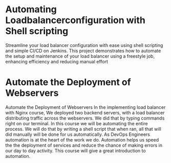 # Automating Loadbalancerconfiguration with Shell scripting

Streamline your load balancer configuration with ease using shell scripting and simple CI/CD on Jenkins. This project
demonstrates how to automate the setup and maintenance of your load balancer using a freestyle job, enhancing
efficiency and reducing manual effort

# Automate the Deployment of Webservers
Automate the Deployment of Webservers
In the implementing load balancer with Nginx course, We deployed two backend servers, with a load balancer
distributing traffic across the webservers. We did that by typing commands right on our terminal.
In this course we will be automating the entire process. We will do that by writing a shell script that when ran, all that
will did manually will be done for us automatically. As DevOps Engineers automation is at the heart of the work we do.
Automation helps us speed the the deployment of services and reduce the chance of making errors in our day to day
activity.
This course will give a great introduction to automation.

